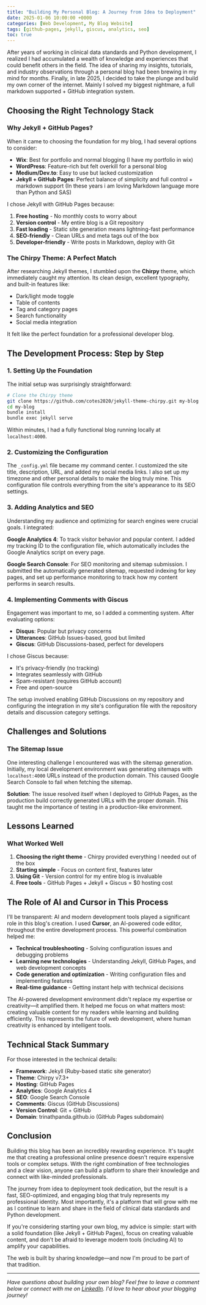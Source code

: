 ```yaml
---
title: "Building My Personal Blog: A Journey from Idea to Deployment"
date: 2025-01-06 10:00:00 +0000
categories: [Web Development, My Blog Website]
tags: [github-pages, jekyll, giscus, analytics, seo]
toc: true
---
```



After years of working in clinical data standards and Python development, I realized I had accumulated a wealth of knowledge and experiences that could benefit others in the field. The idea of sharing my insights, tutorials, and industry observations through a personal blog had been brewing in my mind for months. Finally, in late 2025, I decided to take the plunge and build my own corner of the internet. Mainly I solved my biggest nightmare, a full markdown supported + GitHub integration system.

## Choosing the Right Technology Stack

### Why Jekyll + GitHub Pages?

When it came to choosing the foundation for my blog, I had several options to consider:

- **Wix**: Best for portfolio and normal blogging (I have my portfolio in wix)
- **WordPress**: Feature-rich but felt overkill for a personal blog
- **Medium/Dev.to**: Easy to use but lacked customization
- **Jekyll + GitHub Pages**: Perfect balance of simplicity and full control + markdown support (In these years i am loving Markdown language more than Python and SAS)

I chose Jekyll with GitHub Pages because:

1. **Free hosting** - No monthly costs to worry about
2. **Version control** - My entire blog is a Git repository
3. **Fast loading** - Static site generation means lightning-fast performance
4. **SEO-friendly** - Clean URLs and meta tags out of the box
5. **Developer-friendly** - Write posts in Markdown, deploy with Git

### The Chirpy Theme: A Perfect Match

After researching Jekyll themes, I stumbled upon the **Chirpy** theme, which immediately caught my attention. Its clean design, excellent typography, and built-in features like:

- Dark/light mode toggle
- Table of contents
- Tag and category pages
- Search functionality
- Social media integration

It felt like the perfect foundation for a professional developer blog.

## The Development Process: Step by Step

### 1. Setting Up the Foundation

The initial setup was surprisingly straightforward:

```bash
# Clone the Chirpy theme
git clone https://github.com/cotes2020/jekyll-theme-chirpy.git my-blog
cd my-blog
bundle install
bundle exec jekyll serve
```

Within minutes, I had a fully functional blog running locally at `localhost:4000`.

### 2. Customizing the Configuration

The `_config.yml` file became my command center. I customized the site title, description, URL, and added my social media links. I also set up my timezone and other personal details to make the blog truly mine. This configuration file controls everything from the site's appearance to its SEO settings.

### 3. Adding Analytics and SEO

Understanding my audience and optimizing for search engines were crucial goals. I integrated:

**Google Analytics 4**: To track visitor behavior and popular content. I added my tracking ID to the configuration file, which automatically includes the Google Analytics script on every page.

**Google Search Console**: For SEO monitoring and sitemap submission. I submitted the automatically generated sitemap, requested indexing for key pages, and set up performance monitoring to track how my content performs in search results.

### 4. Implementing Comments with Giscus

Engagement was important to me, so I added a commenting system. After evaluating options:

- **Disqus**: Popular but privacy concerns
- **Utterances**: GitHub Issues-based, good but limited
- **Giscus**: GitHub Discussions-based, perfect for developers

I chose Giscus because:
- It's privacy-friendly (no tracking)
- Integrates seamlessly with GitHub
- Spam-resistant (requires GitHub account)
- Free and open-source

The setup involved enabling GitHub Discussions on my repository and configuring the integration in my site's configuration file with the repository details and discussion category settings.

## Challenges and Solutions

### The Sitemap Issue

One interesting challenge I encountered was with the sitemap generation. Initially, my local development environment was generating sitemaps with `localhost:4000` URLs instead of the production domain. This caused Google Search Console to fail when fetching the sitemap.

**Solution**: The issue resolved itself when I deployed to GitHub Pages, as the production build correctly generated URLs with the proper domain. This taught me the importance of testing in a production-like environment.


## Lessons Learned

### What Worked Well

1. **Choosing the right theme** - Chirpy provided everything I needed out of the box
2. **Starting simple** - Focus on content first, features later
3. **Using Git** - Version control for my entire blog is invaluable
4. **Free tools** - GitHub Pages + Jekyll + Giscus = $0 hosting cost

## The Role of AI and Cursor in This Process

I'll be transparent: AI and modern development tools played a significant role in this blog's creation. I used **Cursor**, an AI-powered code editor, throughout the entire development process. This powerful combination helped me:

- **Technical troubleshooting** - Solving configuration issues and debugging problems
- **Learning new technologies** - Understanding Jekyll, GitHub Pages, and web development concepts
- **Code generation and optimization** - Writing configuration files and implementing features
- **Real-time guidance** - Getting instant help with technical decisions

The AI-powered development environment didn't replace my expertise or creativity—it amplified them. It helped me focus on what matters most: creating valuable content for my readers while learning and building efficiently. This represents the future of web development, where human creativity is enhanced by intelligent tools.

## Technical Stack Summary

For those interested in the technical details:

- **Framework**: Jekyll (Ruby-based static site generator)
- **Theme**: Chirpy v7.3+
- **Hosting**: GitHub Pages
- **Analytics**: Google Analytics 4
- **SEO**: Google Search Console
- **Comments**: Giscus (GitHub Discussions)
- **Version Control**: Git + GitHub
- **Domain**: trinathpanda.github.io (GitHub Pages subdomain)

## Conclusion

Building this blog has been an incredibly rewarding experience. It's taught me that creating a professional online presence doesn't require expensive tools or complex setups. With the right combination of free technologies and a clear vision, anyone can build a platform to share their knowledge and connect with like-minded professionals.

The journey from idea to deployment took dedication, but the result is a fast, SEO-optimized, and engaging blog that truly represents my professional identity. Most importantly, it's a platform that will grow with me as I continue to learn and share in the field of clinical data standards and Python development.

If you're considering starting your own blog, my advice is simple: start with a solid foundation (like Jekyll + GitHub Pages), focus on creating valuable content, and don't be afraid to leverage modern tools (including AI) to amplify your capabilities.

The web is built by sharing knowledge—and now I'm proud to be part of that tradition.

---

*Have questions about building your own blog? Feel free to leave a comment below or connect with me on [LinkedIn](https://www.linkedin.com/in/trinath-panda). I'd love to hear about your blogging journey!*
